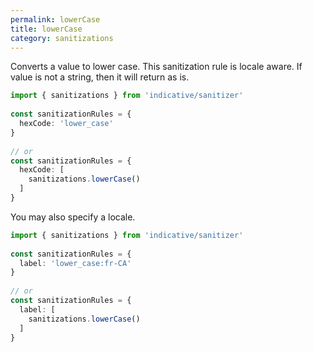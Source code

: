```yaml
---
permalink: lowerCase
title: lowerCase
category: sanitizations
---
```


Converts a value to lower case. This sanitization rule is locale aware.
If value is not a string, then it will return as is.
 
```ts
import { sanitizations } from 'indicative/sanitizer'
 
const sanitizationRules = {
  hexCode: 'lower_case'
}
 
// or
const sanitizationRules = {
  hexCode: [
    sanitizations.lowerCase()
  ]
}
```
 
You may also specify a locale.
 
```ts
import { sanitizations } from 'indicative/sanitizer'
 
const sanitizationRules = {
  label: 'lower_case:fr-CA'
}
 
// or
const sanitizationRules = {
  label: [
    sanitizations.lowerCase()
  ]
}
```